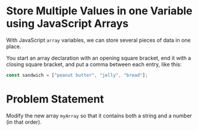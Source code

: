 # Store Multiple Values in one Variable using JavaScript Arrays
With JavaScript ```array``` variables, we can store several pieces of data in one place.

You start an array declaration with an opening square bracket, end it with a closing square bracket, and put a comma between each entry, like this:
```javascript
const sandwich = ["peanut butter", "jelly", "bread"];
```
# Problem Statement
Modify the new array ```myArray``` so that it contains both a string and a number (in that order).
